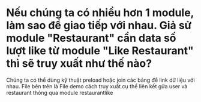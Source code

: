 # Nếu chúng ta có nhiều hơn 1 module, làm sao để giao tiếp với nhau. Giả sử module "Restaurant" cần data số lượt like từ module "Like Restaurant" thì sẽ truy xuất như thế nào?
Chúng ta có thể dùng kỹ thuật preload hoặc join các bảng để link dữ liệu với nhau. File bên trên là File demo cách truy xuất cụ thể liên kết gữa user và restaurant thông qua module restaurantlike 
